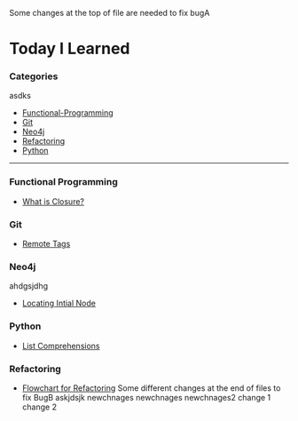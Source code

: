 Some changes at the top of file are needed to fix bugA
# Today I Learned

### Categories
asdks
* [Functional-Programming](#functional-programming)
* [Git](#git)
* [Neo4j](#neo4j)
* [Refactoring](#refactoring)
* [Python](#python)

---

### Functional Programming

- [What is Closure?](Functional-Programming/what-is-closure.md)

### Git

- [Remote Tags](Git/remote-tags.md)

### Neo4j
ahdgsjdhg
- [Locating Intial Node](Neo4j/locate-initial-node.md)

### Python

- [List Comprehensions](Python/list-comprehensions.md)

### Refactoring

- [Flowchart for Refactoring](Refactoring/flowchart.md)
Some different changes at the end of files to fix BugB
askjdsjk
newchnages
newchnages
newchnages2
change 1
change 2
